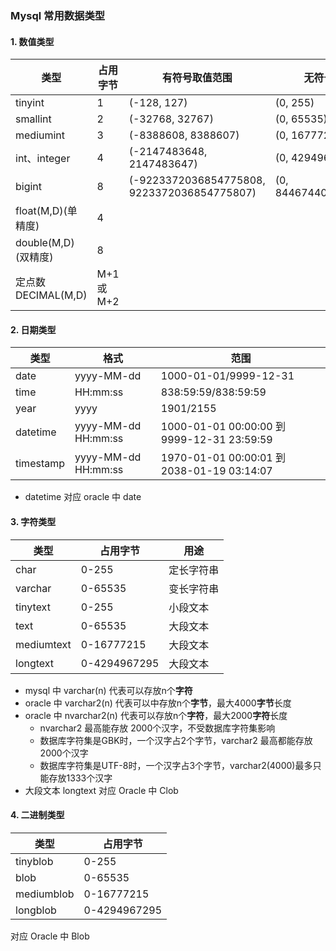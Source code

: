 ### Mysql 常用数据类型
#### 1. 数值类型

| 类型    | 占用字节    | 有符号取值范围     | 无符号取值范围    |
| ------ | ----------| --------- |------- |
|   tinyint    |     1       |    (-128, 127)       |  (0, 255)      |
|   smallint    |     2       |  (-32768, 32767)  |  (0, 65535)      |
|   mediumint  |     3       |   (-8388608, 8388607)     |   (0, 16777215)  |
|   int、integer  |  4     |  (-2147483648, 2147483647)    |  (0, 4294967295)    |
|   bigint  |       8     |    (-9223372036854775808, 9223372036854775807)    |  (0, 8446744073709551615)  |
|   float(M,D)(单精度)    |       4     |       |     |
|   double(M,D)(双精度)  |       8     |        |     |
|   定点数 DECIMAL(M,D)  |   M+1或M+2     |        |     |


#### 2. 日期类型

| 类型    | 格式    | 范围     |
| ------ | ----------| --------- |
|  date     |   yyyy-MM-dd   |  1000-01-01/9999-12-31 |  
|  time    |   HH:mm:ss  |   838:59:59/838:59:59 |        
|  year    |   yyyy     |   1901/2155   |        
|  datetime    |  yyyy-MM-dd HH:mm:ss      | 1000-01-01 00:00:00 到 9999-12-31 23:59:59    |        
|  timestamp    |  yyyy-MM-dd HH:mm:ss  | 1970-01-01 00:00:01 到 2038-01-19 03:14:07 |        

* datetime 对应 oracle 中 date

#### 3. 字符类型

| 类型    | 占用字节    | 用途     | 
| ------ | ----------| --------- |
|  char   |  0-255       |  定长字符串      |   
|  varchar   |  0-65535       |  变长字符串      |   
|  tinytext   |  0-255       |  小段文本      |   
|  text   |  0-65535       |  大段文本      |   
|  mediumtext   |  0-16777215       |  大段文本      |   
|  longtext   |  0-4294967295       |  大段文本      |   


* mysql 中 varchar(n) 代表可以存放n个**字符**
* oracle 中 varchar2(n) 代表可以中存放n个**字节**，最大4000**字节**长度
* oracle 中 nvarchar2(n) 代表可以存放n个**字符**，最大2000**字符**长度
    * nvarchar2 最高能存放 2000个汉字，不受数据库字符集影响
    * 数据库字符集是GBK时，一个汉字占2个字节，varchar2 最高都能存放 2000个汉字
    * 数据库字符集是UTF-8时，一个汉字占3个字节，varchar2(4000)最多只能存放1333个汉字
* 大段文本 longtext 对应 Oracle 中 Clob

#### 4. 二进制类型

| 类型    | 占用字节    | 
| ------ | ----------| 
|  tinyblob  |  0-255          |    
|  blob  |  0-65535          |    
|  mediumblob  |  0-16777215          |    
|  longblob  |  0-4294967295          |    

对应 Oracle 中 Blob


